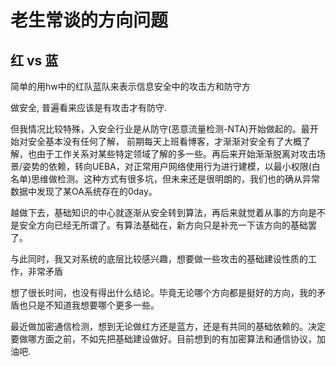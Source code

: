 # 老生常谈的方向问题

## 红 vs 蓝

简单的用hw中的红队蓝队来表示信息安全中的攻击方和防守方

做安全, 普遍看来应该是有攻击才有防守.

但我情况比较特殊，入安全行业是从防守(恶意流量检测-NTA)开始做起的。最开始对安全基本没有任何了解， 前期每天上班看博客，才渐渐对安全有了大概了解，也由于工作关系对某些特定领域了解的多一些。再后来开始渐渐脱离对攻击场景/姿势的依赖，转向UEBA，对正常用户网络使用行为进行建模，以最小权限(白名单)思维做检测。这种方式有很多坑，但未来还是很明朗的，我们也的确从异常数据中发现了某OA系统存在的0day。

越做下去，基础知识的中心就逐渐从安全转到算法，再后来就觉着从事的方向是不是安全方向已经无所谓了。有算法基础在，新方向只是补充一下该方向的基础罢了。

与此同时，我又对系统的底层比较感兴趣，想要做一些攻击的基础建设性质的工作，非常矛盾

想了很长时间，也没有得出什么结论。毕竟无论哪个方向都是挺好的方向，我的矛盾也只是不知道我想要哪个更多一些。

最近做加密通信检测，想到无论做红方还是蓝方，还是有共同的基础依赖的。决定要做哪方面之前，不如先把基础建设做好。目前想到的有加密算法和通信协议，加油吧.
